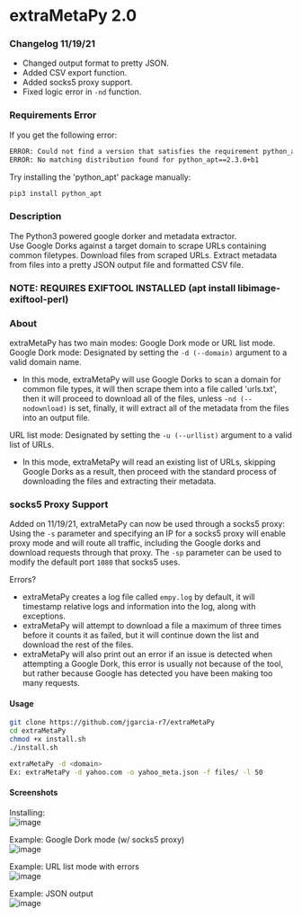 # extraMetaPy 2.0
### Changelog 11/19/21
- Changed output format to pretty JSON.
- Added CSV export function.
- Added socks5 proxy support.
- Fixed logic error in `-nd` function.  
### Requirements Error  
If you get the following error:
```bash
ERROR: Could not find a version that satisfies the requirement python_apt==2.3.0+b1 (from versions: 0.0.0, 0.7.8)
ERROR: No matching distribution found for python_apt==2.3.0+b1
```
Try installing the 'python_apt' package manually:  
```bash
pip3 install python_apt
```
  
### Description
The Python3 powered google dorker and metadata extractor.  
Use Google Dorks against a target domain to scrape URLs containing common filetypes. Download files from scraped URLs. Extract metadata from files into a pretty JSON output file and formatted CSV file.  

### NOTE: REQUIRES EXIFTOOL INSTALLED (apt install libimage-exiftool-perl)  

### About
extraMetaPy has two main modes: Google Dork mode or URL list mode.  
Google Dork mode: Designated by setting the `-d (--domain)` argument to a valid domain name.
- In this mode, extraMetaPy will use Google Dorks to scan a domain for common file types, it will then scrape them into a file called 'urls.txt', then it will proceed to download all of the files, unless `-nd (--nodownload)` is set, finally, it will extract all of the metadata from the files into an output file.  

URL list mode: Designated by setting the `-u (--urllist)` argument to a valid list of URLs.  
- In this mode, extraMetaPy will read an existing list of URLs, skipping Google Dorks as a result, then proceed with the standard process of downloading the files and extracting their metadata. 

### socks5 Proxy Support
Added on 11/19/21, extraMetaPy can now be used through a socks5 proxy:  
Using the `-s` parameter and specifying an IP for a socks5 proxy will enable proxy mode and will route all traffic, including the Google dorks and download requests through that proxy. The `-sp` parameter can be used to modify the default port `1080` that socks5 uses.  

Errors?  
- extraMetaPy creates a log file called `empy.log` by default, it will timestamp relative logs and information into the log, along with exceptions.  
- extraMetaPy will attempt to download a file a maximum of three times before it counts it as failed, but it will continue down the list and download the rest of the files.  
- extraMetaPy will also print out an error if an issue is detected when attempting a Google Dork, this error is usually not because of the tool, but rather because Google has detected you have been making too many requests.  

#### Usage
```bash
git clone https://github.com/jgarcia-r7/extraMetaPy
cd extraMetaPy
chmod +x install.sh
./install.sh

extraMetaPy -d <domain>
Ex: extraMetaPy -d yahoo.com -o yahoo_meta.json -f files/ -l 50
```


#### Screenshots  
Installing:  
![image](https://user-images.githubusercontent.com/28818635/142633168-c816f209-3bad-4402-bf3b-fff55b08cd11.png)  
 
 Example: Google Dork mode (w/ socks5 proxy)  
![image](https://user-images.githubusercontent.com/28818635/142634893-449bea4a-e61b-49cc-8fad-a15928104f29.png)  

Example: URL list mode with errors  
![image](https://user-images.githubusercontent.com/28818635/142635072-3688762d-1bc3-4e0b-a0b8-21abb8e1aaf1.png)  

Example: JSON output  
![image](https://user-images.githubusercontent.com/28818635/142635257-be2cb2a0-d98b-4fbf-9a35-ecd55b4da46d.png)  

